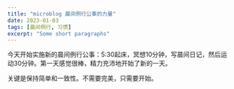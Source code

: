 ```yaml
---
title: "microblog 晨间例行公事的力量"
date: 2023-01-03
tags: [晨间例行, 习惯]
excerpt: "Some short paragraphs"
---
```


今天开始实施新的晨间例行公事：5:30起床，冥想10分钟，写晨间日记，然后运动30分钟。第一天感觉很棒，精力充沛地开始了新的一天。

关键是保持简单和一致性。不需要完美，只需要开始。
